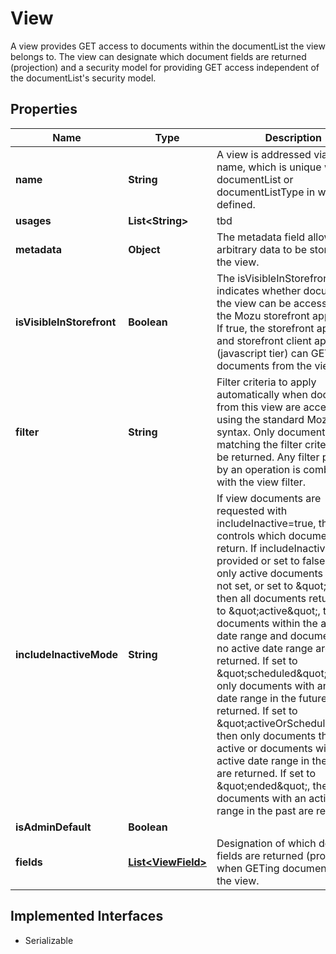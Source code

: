 

# View

A view provides GET access to documents within the documentList the view belongs to. The view can designate which document fields are returned (projection) and  a security model for providing GET access independent of the documentList's security model.

## Properties

| Name | Type | Description | Notes |
|------------ | ------------- | ------------- | -------------|
|**name** | **String** | A view is addressed via its name, which is unique within the documentList or documentListType in which it is defined. |  [optional] |
|**usages** | **List&lt;String&gt;** | tbd |  [optional] |
|**metadata** | **Object** | The metadata field allows arbitrary data to be stored on the view. |  [optional] |
|**isVisibleInStorefront** | **Boolean** | The isVisibleInStorefront field indicates whether documents in the view can be accessed from the Mozu storefront application. If true, the storefront application and storefront client application (javascript tier)   can GET documents from the view. |  [optional] |
|**filter** | **String** | Filter criteria to apply automatically when documents from this view are accessed, using the standard Mozu filter syntax. Only documents matching the filter criteria will be returned.   Any filter provided by an operation is combined with the view filter. |  [optional] |
|**includeInactiveMode** | **String** | If view documents are requested with includeInactive&#x3D;true, then this controls which documents return. If includeInactive is not provided or set to false, then only active documents return.  If not set, or set to \&quot;all\&quot;, then all documents return.  If set to \&quot;active\&quot;, then only documents within the active date range and documents with no active date range are returned.  If set to \&quot;scheduled\&quot;, then only documents with an active date range in the future are returned.  If set to \&quot;activeOrScheduled\&quot;, then only documents that are active or documents with an active date range in the future are returned.  If set to \&quot;ended\&quot;, then only documents with an active date range in the past are returned. |  [optional] |
|**isAdminDefault** | **Boolean** |  |  [optional] |
|**fields** | [**List&lt;ViewField&gt;**](ViewField.md) | Designation of which document fields are returned (projection) when GETing documents from the view. |  [optional] |


## Implemented Interfaces

* Serializable


